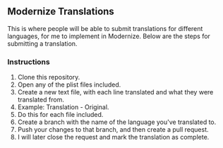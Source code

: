 ## Modernize Translations

This is where people will be able to submit translations for different languages, for me to implement in Modernize. Below are the steps for submitting a translation.

### Instructions
1. Clone this repository.
2. Open any of the plist files included.
3. Create a new text file, with each line translated and what they were translated from.
4. Example: Translation - Original.
5. Do this for each file included.
6. Create a branch with the name of the language you've translated to.
7. Push your changes to that branch, and then create a pull request.
8. I will later close the request and mark the translation as complete.
